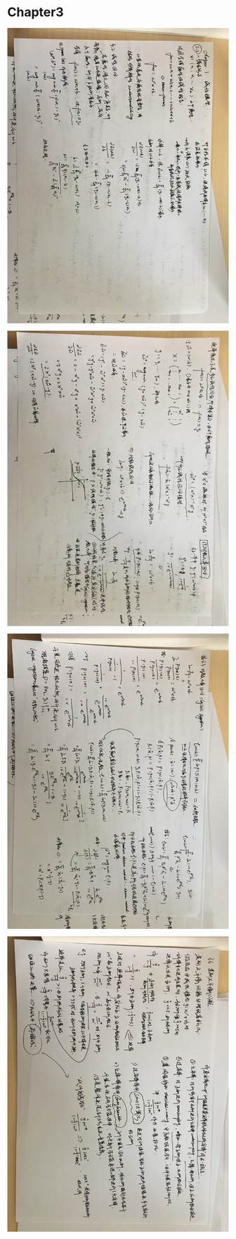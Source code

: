 # Chapter3

![](./img/IMG_3689.JPG)

![](./img/IMG_3690.JPG)

![](./img/IMG_3691.JPG)

![](./img/IMG_3692.JPG)


